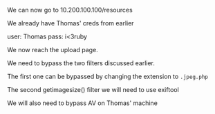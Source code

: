 We can now go to 10.200.100.100/resources

We already have Thomas' creds from earlier

user: Thomas
pass: i<3ruby

We now reach the upload page.

We need to bypass the two filters discussed earlier.

The first one can be bypassed by changing the extension to `.jpeg.php`

The second getimagesize() filter we will need to use exiftool

We will also need to bypass AV on Thomas' machine